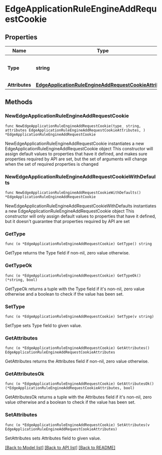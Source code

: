 # EdgeApplicationRuleEngineAddRequestCookie

## Properties

Name | Type | Description | Notes
------------ | ------------- | ------------- | -------------
**Type** | **string** | * &#x60;add_request_cookie&#x60; - add_request_cookie | 
**Attributes** | [**EdgeApplicationRuleEngineAddRequestCookieAttributes**](EdgeApplicationRuleEngineAddRequestCookieAttributes.md) |  | 

## Methods

### NewEdgeApplicationRuleEngineAddRequestCookie

`func NewEdgeApplicationRuleEngineAddRequestCookie(type_ string, attributes EdgeApplicationRuleEngineAddRequestCookieAttributes, ) *EdgeApplicationRuleEngineAddRequestCookie`

NewEdgeApplicationRuleEngineAddRequestCookie instantiates a new EdgeApplicationRuleEngineAddRequestCookie object
This constructor will assign default values to properties that have it defined,
and makes sure properties required by API are set, but the set of arguments
will change when the set of required properties is changed

### NewEdgeApplicationRuleEngineAddRequestCookieWithDefaults

`func NewEdgeApplicationRuleEngineAddRequestCookieWithDefaults() *EdgeApplicationRuleEngineAddRequestCookie`

NewEdgeApplicationRuleEngineAddRequestCookieWithDefaults instantiates a new EdgeApplicationRuleEngineAddRequestCookie object
This constructor will only assign default values to properties that have it defined,
but it doesn't guarantee that properties required by API are set

### GetType

`func (o *EdgeApplicationRuleEngineAddRequestCookie) GetType() string`

GetType returns the Type field if non-nil, zero value otherwise.

### GetTypeOk

`func (o *EdgeApplicationRuleEngineAddRequestCookie) GetTypeOk() (*string, bool)`

GetTypeOk returns a tuple with the Type field if it's non-nil, zero value otherwise
and a boolean to check if the value has been set.

### SetType

`func (o *EdgeApplicationRuleEngineAddRequestCookie) SetType(v string)`

SetType sets Type field to given value.


### GetAttributes

`func (o *EdgeApplicationRuleEngineAddRequestCookie) GetAttributes() EdgeApplicationRuleEngineAddRequestCookieAttributes`

GetAttributes returns the Attributes field if non-nil, zero value otherwise.

### GetAttributesOk

`func (o *EdgeApplicationRuleEngineAddRequestCookie) GetAttributesOk() (*EdgeApplicationRuleEngineAddRequestCookieAttributes, bool)`

GetAttributesOk returns a tuple with the Attributes field if it's non-nil, zero value otherwise
and a boolean to check if the value has been set.

### SetAttributes

`func (o *EdgeApplicationRuleEngineAddRequestCookie) SetAttributes(v EdgeApplicationRuleEngineAddRequestCookieAttributes)`

SetAttributes sets Attributes field to given value.



[[Back to Model list]](../README.md#documentation-for-models) [[Back to API list]](../README.md#documentation-for-api-endpoints) [[Back to README]](../README.md)


